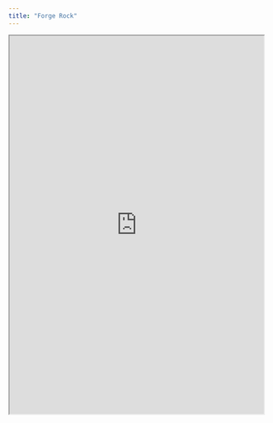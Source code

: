 ```yaml
---
title: "Forge Rock"
---
```




<iframe height="750" width="100%" src="https://ewelton.github.io/ktest/wiki.html#Forge%20Rock"></iframe>
